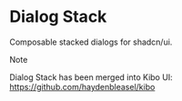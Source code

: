 # Dialog Stack

Composable stacked dialogs for shadcn/ui.

> [!NOTE]
> Dialog Stack has been merged into Kibo UI: https://github.com/haydenbleasel/kibo
